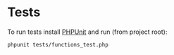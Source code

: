 # Tests

To run tests install [PHPUnit](https://phpunit.de/index.html) and run (from project root): 
```
phpunit tests/functions_test.php
```

